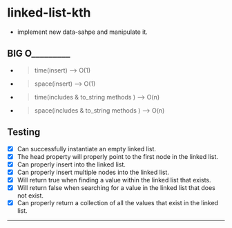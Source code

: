 # linked-list-kth

- implement new data-sahpe and manipulate it.

## BIG O_________

- >time(insert) --> O(1)
- >space(insert) --> O(1)
- >time(includes & to_string methods ) --> O(n)
- >space(includes & to_string methods ) --> O(n)

## Testing 

- [x] Can successfully instantiate an empty linked list.
- [x] The head property will properly point to the first node in the linked list.
- [x] Can properly insert into the linked list.
- [x] Can properly insert multiple nodes into the linked list.
- [x] Will return true when finding a value within the linked list that exists.
- [x] Will return false when searching for a value in the linked list that does not exist.
- [x] Can properly return a collection of all the values that exist in the linked list.

---

